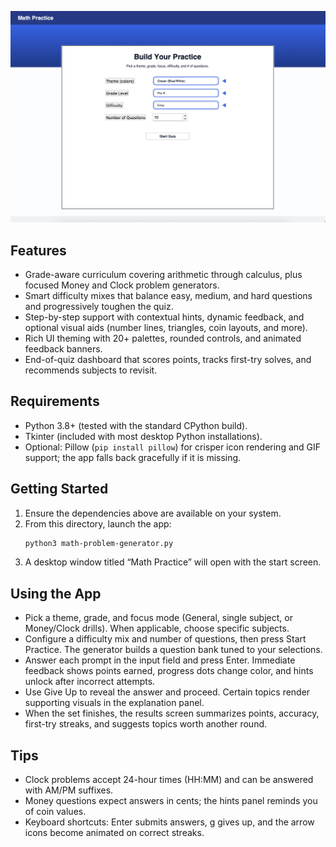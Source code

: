 ![Math Problem Generator interface](math%20generator%20image.png)

  ## Features
  - Grade-aware curriculum covering arithmetic through calculus, plus focused Money and Clock problem generators.
  - Smart difficulty mixes that balance easy, medium, and hard questions and progressively toughen the quiz.
  - Step-by-step support with contextual hints, dynamic feedback, and optional visual aids (number lines, triangles, coin layouts, and more).
  - Rich UI theming with 20+ palettes, rounded controls, and animated feedback banners.
  - End-of-quiz dashboard that scores points, tracks first-try solves, and recommends subjects to revisit.

  ## Requirements
  - Python 3.8+ (tested with the standard CPython build).
  - Tkinter (included with most desktop Python installations).
  - Optional: Pillow (`pip install pillow`) for crisper icon rendering and GIF support; the app falls back gracefully if it is missing.

  ## Getting Started
  1. Ensure the dependencies above are available on your system.
  2. From this directory, launch the app:
     ```bash
     python3 math-problem-generator.py

  3. A desktop window titled “Math Practice” will open with the start screen.

  ## Using the App

  - Pick a theme, grade, and focus mode (General, single subject, or Money/Clock drills). When applicable, choose specific subjects.
  - Configure a difficulty mix and number of questions, then press Start Practice. The generator builds a question bank tuned to your selections.
  - Answer each prompt in the input field and press Enter. Immediate feedback shows points earned, progress dots change color, and hints unlock after incorrect attempts.
  - Use Give Up to reveal the answer and proceed. Certain topics render supporting visuals in the explanation panel.
  - When the set finishes, the results screen summarizes points, accuracy, first-try streaks, and suggests topics worth another round.

  ## Tips

  - Clock problems accept 24-hour times (HH:MM) and can be answered with AM/PM suffixes.
  - Money questions expect answers in cents; the hints panel reminds you of coin values.
  - Keyboard shortcuts: Enter submits answers, g gives up, and the arrow icons become animated on correct streaks.
